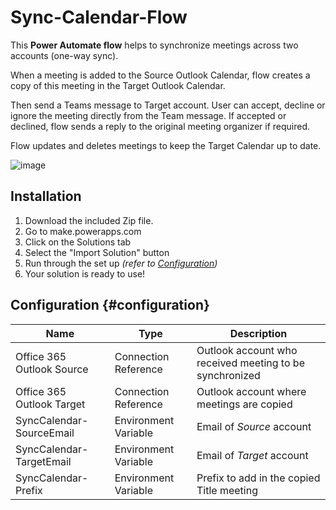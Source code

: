 # Sync-Calendar-Flow

This **Power Automate flow** helps to synchronize meetings across two accounts (one-way sync).

When a meeting is added to the Source Outlook Calendar, flow creates a copy of this meeting in the Target Outlook Calendar.

Then send a Teams message to Target account. User can accept, decline or ignore the meeting directly from the Team message. If accepted or declined, flow sends a reply to the original meeting organizer if required.

Flow updates and deletes meetings to keep the Target Calendar up to date.

![image](https://user-images.githubusercontent.com/22662809/128931960-d9435bff-84ba-4c63-a436-2109d2d3f81f.png)

## Installation

1.  Download the included Zip file.
2.  Go to make.powerapps.com 
3.  Click on the Solutions tab
4.  Select the "Import Solution" button
5.  Run through the set up _(refer to [Configuration](#configuration))_
6.  Your solution is ready to use!

## Configuration {#configuration}

| Name | Type | Description |
|---|---|---|
| Office 365 Outlook Source | Connection Reference | Outlook account who received meeting to be synchronized |
| Office 365 Outlook Target | Connection Reference | Outlook account where meetings are copied |
| SyncCalendar-SourceEmail  | Environment Variable | Email of _Source_ account |
| SyncCalendar-TargetEmail  | Environment Variable | Email of _Target_ account |
| SyncCalendar-Prefix       | Environment Variable | Prefix to add in the copied Title meeting |